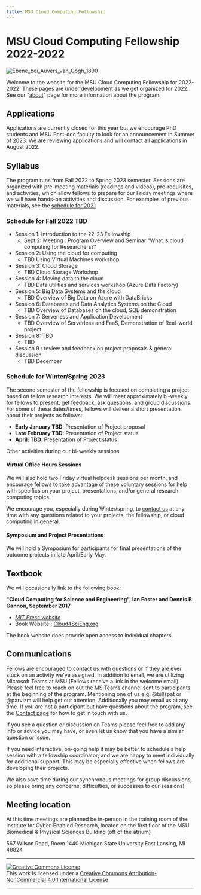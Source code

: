 ```yaml
---
title: MSU Cloud Computing Fellowship
---
```


# MSU Cloud Computing Fellowship 2022-2022

![Ebene_bei_Auvers_van_Gogh_1890](img/cropped_cloud_painting_Vincent_van_Gogh_Ebene_bei_Auvers_1890_Neue_Pinakothek_Munich.jpg)

Welcome to the website for the MSU Cloud Computing Fellowship for 2022-2022.  These pages are under development as we get organized for 2022.  See our "[about](about.md)" page for more information about the program.   

## Applications

Applications are currently closed for this year but we encourage PhD students and MSU Post-doc faculty to look for an announcement in Summer of 2023.   We are reviewing applications and will contact all applications in August 2022.  

## Syllabus 

The program runs from Fall 2022 to Spring 2023 semester.  Sessions are organized with pre-meeting materials (readings and videos), pre-requisites, and activities, which allow fellows to prepare for our Friday meetings where we will have hands-on activities and discussion.   For examples of previous materials, see the [schedule for 2021](index2021)

### Schedule for Fall 2022 TBD

 * Session 1: Introduction to the 22-23 Fellowship
     * Sept 2: Meeting : Program Overview and Seminar "What is cloud computing for Researchers?" 
 * Session 2: Using the cloud for computing
    * TBD Using Virtual Machines workshop 
 * Session 3: Cloud Storage
    * TBD Cloud Storage Workshop 
 * Session 4: Moving data to the cloud
    * TBD Data utilities and services workshop (Azure Data Factory)
 * Session 5: Big Data Systems and the cloud
    * TBD Overview of Big Data on Azure with DataBricks
 * Session 6: Databases and Data Analytics Systems on the Cloud
    * TBD Overview of Databases on the cloud, SQL demonstration
 * Session 7: Serverless and Application Development 
    * TBD Overview of Serverless and FaaS, Demonstration of Real-world project
 * Session 8: TBD
    * TBD
 * Session 9 : review and feedback on project proposals & general discussion
    * TBD December 
 
### Schedule for Winter/Spring 2023

The second semester of the fellowship is focused on completing a project based on fellow research interests.   We will meet approximately bi-weekly for fellows to present, get feedback, ask questions, and group discussions.  For some of these dates/times, fellows will deliver a short presentation about their projects as follows:

 - **Early January TBD**: Presentation of Project proposal
 - **Late February TBD**: Presentation of Project status
 - **April: TBD**: Presentation of Project status

Other activities during our bi-weekly sessions 
        
#### Virtual Office Hours Sessions

We will also hold two Friday virtual helpdesk sessions per month, and encourage fellows to take advantage of these voluntary sessions for help with specifics on your project, presentations, and/or general research computing topics. 
 
We encourage you, especially during Winter/spring, to [contact us](contact) at any time with any questions related to your projects, the fellowship, or cloud computing in general.  

#### Symposium and Project Presentations

We will hold a Symposium for participants for final presentations of the outcome projects in late April/Early May.   

## Textbook

We will occasionally link to the following book: 

**"Cloud Computing for Science and Engineering", Ian Foster and Dennis B. Gannon, September 2017**  

  * *[MIT Press website](https://mitpress.mit.edu/books/cloud-computing-science-and-engineering)* 
  * Book Website : [Cloud4SciEng.org](https://cloud4scieng.org)

The book website does provide open access to individual chapters. 

## Communications

 Fellows are encouraged to contact us with questions or if they are ever stuck on an activity we've assigned.  In addition to email, we are utilizing Microsoft Teams at MSU (Fellows receive a link in the welcome email).   Please feel free to reach on out the MS Teams channel sent to participants at the beginning of the program.  Mentioning one of us e.g. @billspat or @parvizm will help get our attention.  Additionally you may email us at any time.   If you are not a participant but have questions about the program, see the [Contact page](contact.md) for how to get in touch with us.   

If you see a question or discussion on Teams please feel free to add any info or advice you may have, or even let us know that you have a similar question or issue.    

If you need interactive, on-going help it may be better to schedule a help session with a fellowship coordinator; and we are happy to meet individually for additional support.   This may be especially effective when fellows are developing their projects.  

We also save time during our synchronous meetings for group discussions, so please bring any concerns, difficulties, or successes to our sessions! 

## Meeting location

At this time meetings are planned be in-person in the training room of the Institute for Cyber-Enabled Research, located on the first floor of the MSU Biomedical & Physical Sciences Building (off of the atrium)

567 Wilson Road, Room 1440
Michigan State University
East Lansing, MI 48824


---
   
<a rel="license" href="http://creativecommons.org/licenses/by-nc/4.0/"><img alt="Creative Commons License" style="border-width:0" src="https://i.creativecommons.org/l/by-nc/4.0/88x31.png" /></a><br />This work is licensed under a <a rel="license" href="http://creativecommons.org/licenses/by-nc/4.0/">Creative Commons Attribution-NonCommercial 4.0 International License</a>

---
